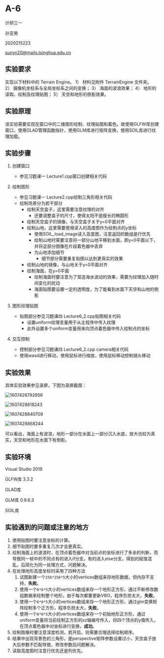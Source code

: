 # A-6 

计研三一

孙亚男

2020215223

sunyn20@mails.tsinghua.edu.cn



## 实验要求

实现以下材料中的 Terrain Engine。
1）	材料见附件 TerrainEngine 文件夹。
2）	摄像机坐标系与全局坐标系之间的变换；
3）	海面的波浪效果；
4）	地形的读取、绘制及纹理贴图；
5）	天空和地形的倒影效果。



## 实验原理

该实验需要实现在窗口中的二维图形绘制、纹理贴图和着色。故使用GLFW库创建窗口，使用GLAD管理函数指针，使用GLM库进行矩阵变换，使用SOIL库进行纹理加载。



## 实验步骤

1. 创建窗口
   
   - 参见习题课一 Lecture1.cpp窗口创建相关代码
2. 绘制图形
   - 参见习题课一 Lecture2.cpp绘制三角形相关代码
   - 绘制场景分为若干部分
     - 绘制天空盒子，这里需要注意纹理的对齐
       - 还要调整盒子的尺寸，使得太阳不是瘦长的椭圆形
     - 绘制天空盒子的镜像，与天空盒子关于y=0平面对齐
     - 绘制山地，这里需要使用读入的高度图作为绘制点的y坐标
       - 使用SOIL_load_image读入高度图，注意返回的数组是行优先
       - 绘制山地时需要注意将一部分山地平移到水面，即y=0平面以下，并将这部分图像在片段着色器中丢弃
       - 为山地添加细节
         - 细节部分需要重复贴图以达到更真实的效果
     - 绘制山地的镜像，与山地关于y=0平面对齐
     - 绘制海面，在y=0平面
       - 绘制海面时要注意为了营造海水波动的效果，需要为纹理加入随时间变化的扰动
       - 海面贴图要设置一定的透明度，为了能看到水面下天空和山地的倒影
4. 图形纹理贴图

   - 贴图部分参见习题课四 Lecture6_2.cpp贴图相关代码
     - 设置uniform纹理变量用于从主程序中传入纹理
     - 此外设置多个uniform变量用来向顶点着色器中传入绘制点的坐标
4. 交互控制
   - 控制部分参见习题课四 Lecture6_2.cpp camera相关代码
   - 使用wasd进行移动，使用鼠标进行缩放，使用鼠标移动控制镜头移动



## 实验效果

具体实验效果参见录屏，下图为录屏截图：

![1607428792956](C:/Users/80592/AppData/Roaming/Typora/typora-user-images/1607428792956.png)



![1607428818243](C:/Users/80592/AppData/Roaming/Typora/typora-user-images/1607428818243.png)

![1607428840709](C:/Users/80592/AppData/Roaming/Typora/typora-user-images/1607428840709.png)



![1607428868244](C:/Users/80592/AppData/Roaming/Typora/typora-user-images/1607428868244.png)



可以看出，海面上有波浪，地形一部分在水面上一部分沉入水底，放大也较为真实，天空和地形在水面下有倒影。



## 实验环境

Visual Studio 2019

GLFW库 3.3.2

GLAD库

GLM库 0.9.6.3

SOIL库



## 实验遇到的问题或注意的地方

1. 使用贴图时要注意坐标的计算。
2. 细节贴图时要多重复几次才会更真实。
3. 绘制海面上的波浪时，在顶点着色器中对当前点的坐标进行了多余的判断，而导致同一帧中的不同点有的进入if分支，有的进入else分支，得到的赋值混乱。后简化为同一处理方式，问题解决。
4. 在处理地形高度坐标时采用了四种方法
   1. 试图新建一个`256*256*5`大小的vertices数组来存地形数据，但内存不支持，**失败**。
   2. 使用一个`6*6*5`大小的vertices数组来存一个地形正方形，通过不断修改数组数据来绘制整个地形，由于每次都要更新VBO，程序负担太大，**失败**。
   3. 使用一个`6*6*5`大小的vertices数组来存一个地形正方形，通过glm变换矩阵绘制多个正方形，程序负担太大，**失败**。
   4. 使用一个`6*6*5`大小的vertices数组来存一个初始地形正方形，通过uniform变量将当前绘制正方形的xz轴编号传入，将四个顶点的y值传入，在顶点着色器中对坐标进行变换，**成功**。
5. 绘制图像时要注意深度检测，若开启，则需要合理选择绘制顺序。
6. 结果中出现背景色的三角形，是perspective矩阵参数设置过小，天空盒子放大后参数不匹配导致，修改参数后问题解决。
7. 读取高度图时注意行优先还是列优先。